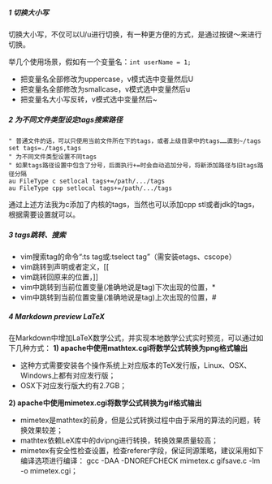 ##### 1 切换大小写

切换大小写，不仅可以U/u进行切换，有一种更方便的方式，是通过按键～来进行切换。

举几个使用场景，假如有一个变量名：```int userName = 1;```

- 把变量名全部修改为uppercase，v模式选中变量然后U
- 把变量名全部修改为smallcase，v模式选中变量然后u
- 把变量名大小写反转，v模式选中变量然后~

##### 2 为不同文件类型设定tags搜索路径

```
" 普通文件的话，可以只使用当前文件所在下的tags，或者上级目录中的tags……直到~/tags
set tags=./tags,tags
" 为不同文件类型设置不同tags
" 如果tags路径设置中包含了分号，后面执行+=时会自动追加分号，将新添加路径与旧tags路径分隔
au FileType c setlocal tags+=/path/.../tags
au FileType cpp setlocal tags+=/path/.../tags
```

通过上述方法我为c添加了内核的tags，当然也可以添加cpp stl或者jdk的tags，根据需要设置就可以。

##### 3 tags跳转、搜索

- vim搜索tag的命令“:ts tag或:tselect tag”（需安装etags、cscope）
- vim跳转到声明或者定义，[[
- vim跳转回原来的位置，]]
- vim中跳转到当前位置变量(准确地说是tag)下次出现的位置，*
- vim中跳转到当前位置变量(准确地说是tag)上次出现的位置，#

##### 4 Markdown preview LaTeX

在Markdown中增加LaTeX数学公式，并实现本地数学公式实时预览，可以通过如下几种方式：
**1) apache中使用mathtex.cgi将数学公式转换为png格式输出**

- 这种方式需要安装各个操作系统上对应版本的TeX发行版，Linux、OSX、Windows上都有对应发行版；
- OSX下对应发行版大约有2.7GB；

**2) apache中使用mimetex.cgi将数学公式转换为gif格式输出**

- mimetex是mathtex的前身，但是公式转换过程中由于采用的算法的问题，转换效果较差；
- mathtex依赖LeX库中的dvipng进行转换，转换效果质量较高；
- mimetex有安全性检查设置，检查referer字段，保证同源策略，建议采用如下编译选项进行编译：
  gcc -DAA -DNOREFCHECK mimetex.c gifsave.c -lm -o mimetex.cgi；



